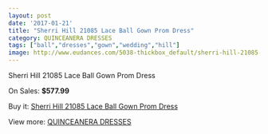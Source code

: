 ```yaml
---
layout: post
date: '2017-01-21'
title: "Sherri Hill 21085 Lace Ball Gown Prom Dress"
category: QUINCEANERA DRESSES
tags: ["ball","dresses","gown","wedding","hill"]
image: http://www.eudances.com/5038-thickbox_default/sherri-hill-21085-lace-ball-gown-prom-dress.jpg
---
```

Sherri Hill 21085 Lace Ball Gown Prom Dress

On Sales: **$577.99**
<a href="https://www.eudances.com/en/quinceanera-dresses/1704-sherri-hill-21085-lace-ball-gown-prom-dress.html"><amp-img layout="responsive" width="600" height="600" src="//www.eudances.com/5038-thickbox_default/sherri-hill-21085-lace-ball-gown-prom-dress.jpg" alt="Sherri Hill 21085 Lace Ball Gown Prom Dress 0" /></a>

Buy it: [Sherri Hill 21085 Lace Ball Gown Prom Dress](https://www.eudances.com/en/quinceanera-dresses/1704-sherri-hill-21085-lace-ball-gown-prom-dress.html "Sherri Hill 21085 Lace Ball Gown Prom Dress")

View more: [QUINCEANERA DRESSES](https://www.eudances.com/en/17-quinceanera-dresses "QUINCEANERA DRESSES")